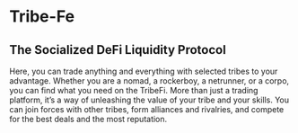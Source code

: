 # Tribe-Fe

## The Socialized DeFi Liquidity Protocol

Here, you can trade anything and everything with selected tribes to your advantage. Whether you are a nomad, a rockerboy, a netrunner, or a corpo, you can find what you need on the TribeFi. More than just a trading platform, it’s a way of unleashing the value of your tribe and your skills. You can join forces with other tribes, form alliances and rivalries, and compete for the best deals and the most reputation.